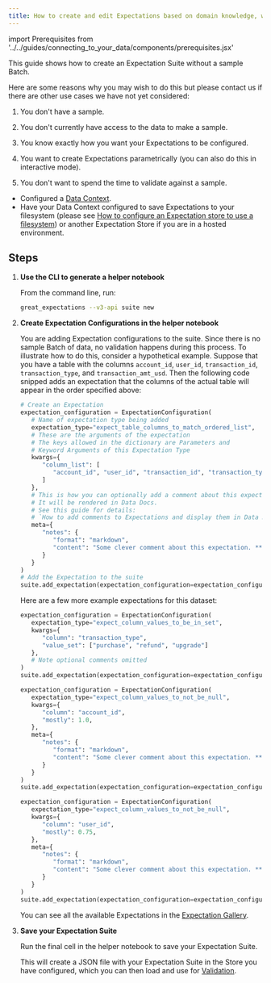 ```yaml
---
title: How to create and edit Expectations based on domain knowledge, without inspecting data directly
---
```


import Prerequisites from '../../guides/connecting_to_your_data/components/prerequisites.jsx'

This guide shows how to create an Expectation Suite without a sample Batch.

Here are some reasons why you may wish to do this but please contact us if there are other use cases we have not yet considered:

1. You don't have a sample.

2. You don't currently have access to the data to make a sample.

3. You know exactly how you want your Expectations to be configured.

4. You want to create Expectations parametrically (you can also do this in interactive mode).

5. You don't want to spend the time to validate against a sample.


<Prerequisites>

- Configured a [Data Context](../../tutorials/getting_started/initialize_a_data_context.md).
- Have your Data Context configured to save Expectations to your filesystem (please see [How to configure an Expectation store to use a filesystem](../../guides/setup/configuring_metadata_stores/how_to_configure_an_expectation_store_on_a_filesystem)) or another Expectation Store if you are in a hosted environment.

</Prerequisites>

Steps
-----

1. **Use the CLI to generate a helper notebook**

   From the command line, run:

   ```bash
   great_expectations --v3-api suite new
   ```

2. **Create Expectation Configurations in the helper notebook**

   You are adding Expectation configurations to the suite. Since there is no sample Batch of data, no validation happens during this process. To illustrate how to do this, consider a hypothetical example. Suppose that you have a table with the columns ``account_id``, ``user_id``, ``transaction_id``, ``transaction_type``, and ``transaction_amt_usd``. Then the following code snipped adds an expectation that the columns of the actual table will appear in the order specified above:

   ```python
   # Create an Expectation
   expectation_configuration = ExpectationConfiguration(
      # Name of expectation type being added
      expectation_type="expect_table_columns_to_match_ordered_list",
      # These are the arguments of the expectation
      # The keys allowed in the dictionary are Parameters and
      # Keyword Arguments of this Expectation Type
      kwargs={
         "column_list": [
            "account_id", "user_id", "transaction_id", "transaction_type", "transaction_amt_usd"
         ]
      },
      # This is how you can optionally add a comment about this expectation.
      # It will be rendered in Data Docs.
      # See this guide for details:
      # `How to add comments to Expectations and display them in Data Docs`.
      meta={
         "notes": {
            "format": "markdown",
            "content": "Some clever comment about this expectation. **Markdown** `Supported`"
         }
      }
   )
   # Add the Expectation to the suite
   suite.add_expectation(expectation_configuration=expectation_configuration)
   ```

   Here are a few more example expectations for this dataset:

   ```python
   expectation_configuration = ExpectationConfiguration(
      expectation_type="expect_column_values_to_be_in_set",
      kwargs={
         "column": "transaction_type",
         "value_set": ["purchase", "refund", "upgrade"]
      },
      # Note optional comments omitted
   )
   suite.add_expectation(expectation_configuration=expectation_configuration)
   ```

   ```python
   expectation_configuration = ExpectationConfiguration(
      expectation_type="expect_column_values_to_not_be_null",
      kwargs={
         "column": "account_id",
         "mostly": 1.0,
      },
      meta={
         "notes": {
            "format": "markdown",
            "content": "Some clever comment about this expectation. **Markdown** `Supported`"
         }
      }
   )
   suite.add_expectation(expectation_configuration=expectation_configuration)
   ```

   ```python
   expectation_configuration = ExpectationConfiguration(
      expectation_type="expect_column_values_to_not_be_null",
      kwargs={
         "column": "user_id",
         "mostly": 0.75,
      },
      meta={
         "notes": {
            "format": "markdown",
            "content": "Some clever comment about this expectation. **Markdown** `Supported`"
         }
      }
   )
   suite.add_expectation(expectation_configuration=expectation_configuration)
   ```

   You can see all the available Expectations in the [Expectation Gallery](https://greatexpectations.io/expectations).

3. **Save your Expectation Suite**

    Run the final cell in the helper notebook to save your Expectation Suite.

    This will create a JSON file with your Expectation Suite in the Store you have configured, which you can then load and use for [Validation](../../reference/validation).
